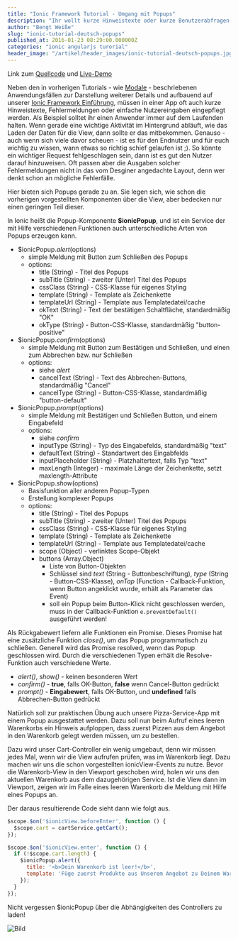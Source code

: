 ```yaml
---
title: "Ionic Framework Tutorial - Umgang mit Popups"
description: "Ihr wollt kurze Hinweistexte oder kurze Benutzerabfragen in eurer Ionic-App? Dann erfahrt ihr hier alles über Popups und deren Nutzung in Ionic."
author: "Bengt Weiße"
slug: "ionic-tutorial-deutsch-popups"
published_at: 2016-01-23 08:29:00.000000Z
categories: "ionic angularjs turorial"
header_image: "/artikel/header_images/ionic-tutorial-deutsch-popups.jpg"
---
```


Link zum [Quellcode](https://github.com/angularjs-de/ionic-tutorial/tree/master/12-Popups) und [Live-Demo](https://angularjs-de.github.io/ionic-tutorial/12-Popups/#/order)

Neben den in vorherigen Tutorials - wie [Modale](/artikel/ionic-tutorial-deutsch-modals/) - beschriebenen Anwendungsfällen zur Darstellung weiterer Details und aufbauend auf unserer [Ionic Framework Einführung](/artikel/ionic-tutorial-deutsch/), müssen in einer App oft auch kurze Hinweistexte, Fehlermeldungen oder einfache Nutzereingaben eingepflegt werden. Als Beispiel solltet ihr einen Anwender immer auf dem Laufenden halten. Wenn gerade eine wichtige Aktivität im Hintergrund abläuft, wie das Laden der Daten für die View, dann sollte er das mitbekommen. Genauso - auch wenn sich viele davor scheuen - ist es für den Endnutzer und für euch wichtig zu wissen, wann etwas so richtig schief gelaufen ist ;). So könnte ein wichtiger Request fehlgeschlagen sein, dann ist es gut den Nutzer darauf hinzuweisen. Oft passen aber die Ausgaben solcher Fehlermeldungen nicht in das vom Desginer angedachte Layout, denn wer denkt schon an mögliche Fehlerfälle.

Hier bieten sich Popups gerade zu an. Sie legen sich, wie schon die vorherigen vorgestellten Komponenten über die View, aber bedecken nur einen geringen Teil dieser.

In Ionic heißt die Popup-Komponente **$ionicPopup**, und ist ein Service der mit Hilfe verschiedenen Funktionen auch unterschiedliche Arten von Popups erzeugen kann.

 - $ionicPopup.*alert*(options)
   - simple Meldung mit Button zum Schließen des Popups
   - options:
     - title (String) - Titel des Popups
     - subTitle (String) - zweiter (Unter) Titel des Popups
     - cssClass (String) - CSS-Klasse für eigenes Styling
     - template (String) - Template als Zeichenkette
     - templateUrl (String) - Template aus Templatedatei/cache
     - okText (String) - Text der bestätigen Schaltfläche, standardmäßig "OK"
     - okType (String) - Button-CSS-Klasse, standardmäßig "button-positive"
 - $ionicPopup.*confirm*(options)
   - simple Meldung mit Button zum Bestätigen und Schließen, und einen zum Abbrechen bzw. nur Schließen
   - options:
     - siehe *alert*
     - cancelText (String) - Text des Abbrechen-Buttons, standardmäßig "Cancel"
     - cancelType (String) - Button-CSS-Klasse, standardmäßig "button-default"
 - $ionicPopup.*prompt*(options)
   - simple Meldung mit Bestätigen und Schließen Button, und einem Eingabefeld
   - options:
     - siehe *confirm*
     - inputType (String) - Typ des Eingabefelds, standardmäßig "text"
     - defaultText (String) - Standartwert des Eingabfelds
     - inputPlaceholder (String) - Platzhaltertext, falls Typ "text"
     - maxLength (Integer) - maximale Länge der Zeichenkette, setzt maxlength-Attribute
 - $ionicPopup.*show*(options)
   - Basisfunktion aller anderen Popup-Typen
   - Erstellung komplexer Popups
   - options:
     - title (String) - Titel des Popups
     - subTitle (String) - zweiter (Unter) Titel des Popups
     - cssClass (String) - CSS-Klasse für eigenes Styling
     - template (String) - Template als Zeichenkette
     - templateUrl (String) - Template aus Templatedatei/cache
     - scope (Object) - verlinktes Scope-Objekt
     - buttons (Array.Object)
       - Liste von Button-Objekten
       - Schlüssel sind *text* (String - Buttonbeschriftung), *type* (String - Button-CSS-Klasse), *onTap* (Function - Callback-Funktion, wenn Button angeklickt wurde, erhält als Parameter das Event)
       - soll ein Popup beim Button-Klick nicht geschlossen werden, muss in der Callback-Funktion `e.preventDefault()` ausgeführt werden!

Als Rückgabewert liefern alle Funktionen ein Promise. Dieses Promise hat eine zusätzliche Funktion *close()*, um das Popup programmatisch zu schließen. Generell wird das Promise resolved, wenn das Popup geschlossen wird. Durch die verschiedenen Typen erhält die Resolve-Funktion auch verschiedene Werte.

 - *alert()*, *show()* - keinen besonderen Wert
 - *confirm()* - **true**, falls OK-Button, **false** wenn Cancel-Button gedrückt
 - *prompt()* - **Eingabewert**, falls OK-Button, und **undefined** falls Abbrechen-Button gedrückt

Natürlich soll zur praktischen Übung auch unsere Pizza-Service-App mit einem Popup ausgestattet werden. Dazu soll nun beim Aufruf eines leeren Warenkorbs ein Hinweis aufploppen, dass zuerst Pizzen aus dem Angebot in den Warenkorb gelegt werden müssen, um zu bestellen.

Dazu wird unser Cart-Controller ein wenig umgebaut, denn wir müssen jedes Mal, wenn wir die View aufrufen prüfen, was im Warenkorb liegt. Dazu machen wir uns die schon vorgestellten ionicView-Events zu nutze. Bevor die Warenkorb-View in den Viewport geschoben wird, holen wir uns den aktuellen Warenkorb aus dem dazugehörigen Service. Ist die View dann im Viewport, zeigen wir im Falle eines leeren Warenkorb die Meldung mit Hilfe eines Popups an.

Der daraus resultierende Code sieht dann wie folgt aus.

```javascript
$scope.$on('$ionicView.beforeEnter', function () {
  $scope.cart = cartService.getCart();
});

$scope.$on('$ionicView.enter', function () {
  if (!$scope.cart.length) {
    $ionicPopup.alert({
      title: '<b>Dein Warenkorb ist leer!</b>',
      template: 'Füge zuerst Produkte aus Unserem Angebot zu Deinem Warenkorb hinzu.'
    });
  }
});
```

Nicht vergessen $ionicPopup über die Abhängigkeiten des Controllers zu laden!

![Bild](medium_ionic-popups.png?v=63629400221)
